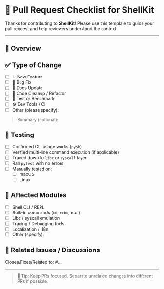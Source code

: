 # 🐚 Pull Request Checklist for ShellKit

Thanks for contributing to **ShellKit**! Please use this template to guide your pull request and help reviewers understand the context.

---

## 📌 Overview

<!--
Briefly describe what this PR does:
- What command, module, or behavior is changed?
- Why is this needed?
- Is it part of a larger feature roadmap?
-->

## ✅ Type of Change

- [ ] ✨ New Feature
- [ ] 🐛 Bug Fix
- [ ] 📝 Docs Update
- [ ] 🧹 Code Cleanup / Refactor
- [ ] 🧪 Test or Benchmark
- [ ] ⚙️ Dev Tools / CI
- [ ] Other (please specify):

> Summary (optional):

## 🧪 Testing

- [ ] Confirmed CLI usage works (`pysh`)
- [ ] Verified multi-line command execution (if applicable)
- [ ] Traced down to `libc` or `syscall` layer
- [ ] Ran `pytest` with no errors
- [ ] Manually tested on:
  - [ ] macOS
  - [ ] Linux

## 📂 Affected Modules

- [ ] Shell CLI / REPL
- [ ] Built-in commands (`cd`, `echo`, etc.)
- [ ] Libc / syscall emulation
- [ ] Tracing / Debugging tools
- [ ] Localization / i18n
- [ ] Other (specify):

## 📎 Related Issues / Discussions

<!-- e.g. Closes #42, Relates to #7 -->
Closes/Fixes/Related to: #...

---

> 🧠 Tip: Keep PRs focused. Separate unrelated changes into different PRs if possible.
